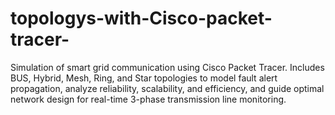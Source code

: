 # topologys-with-Cisco-packet-tracer-
Simulation of smart grid communication using Cisco Packet Tracer. Includes BUS, Hybrid, Mesh, Ring, and Star topologies to model fault alert propagation, analyze reliability, scalability, and efficiency, and guide optimal network design for real-time 3-phase transmission line monitoring.
